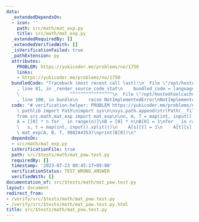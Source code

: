 ```yaml
---
data:
  _extendedDependsOn:
  - icon: ''
    path: src/math/mat_exp.py
    title: src/math/mat_exp.py
  _extendedRequiredBy: []
  _extendedVerifiedWith: []
  _isVerificationFailed: true
  _pathExtension: py
  attributes:
    PROBLEM: https://yukicoder.me/problems/no/1750
    links:
    - https://yukicoder.me/problems/no/1750
  bundledCode: "Traceback (most recent call last):\n  File \"/opt/hostedtoolcache/Python/3.11.4/x64/lib/python3.11/site-packages/onlinejudge_verify/documentation/build.py\"\
    , line 81, in _render_source_code_stat\n    bundled_code = language.bundle(\n\
    \                   ^^^^^^^^^^^^^^^^\n  File \"/opt/hostedtoolcache/Python/3.11.4/x64/lib/python3.11/site-packages/onlinejudge_verify/languages/python.py\"\
    , line 108, in bundle\n    raise NotImplementedError\nNotImplementedError\n"
  code: "# verification-helper: PROBLEM https://yukicoder.me/problems/no/1750\nfrom\
    \ pathlib import Path\nimport sys\n\nsys.path.append(str(Path(__file__).resolve().parent.parent.parent.parent))\n\
    from src.math.mat_exp import mat_exp\n\nn, m, T = map(int, input().split())\n\
    A = [[0] * n for _ in range(n)]\nB = [0] * n\nB[0] = 1\nfor _ in range(m):\n \
    \   s, t = map(int, input().split())\n    A[s][t] = 1\n    A[t][s] = 1\n\nB =\
    \ mat_exp(A, B, T, 998244353)\nprint(B[0])\n"
  dependsOn:
  - src/math/mat_exp.py
  isVerificationFile: true
  path: src/$tests/math/mat_pow.test.py
  requiredBy: []
  timestamp: '2023-07-23 08:45:17+09:00'
  verificationStatus: TEST_WRONG_ANSWER
  verifiedWith: []
documentation_of: src/$tests/math/mat_pow.test.py
layout: document
redirect_from:
- /verify/src/$tests/math/mat_pow.test.py
- /verify/src/$tests/math/mat_pow.test.py.html
title: src/$tests/math/mat_pow.test.py
---
```


